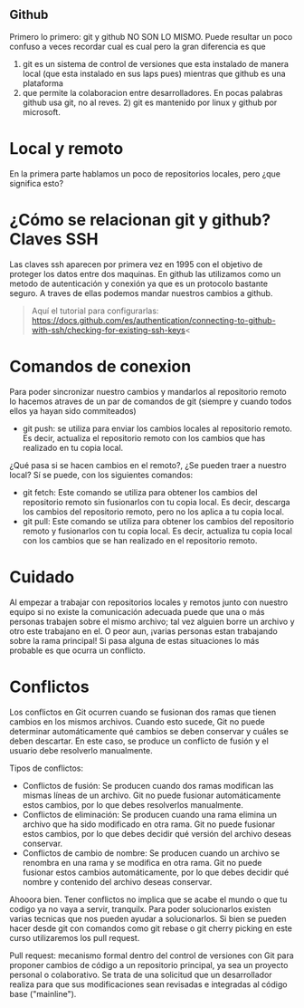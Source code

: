 ## Github
Primero lo primero: git y github NO SON LO MISMO. Puede resultar un poco confuso a veces recordar cual es cual pero la gran diferencia es que
1) git es un sistema de control de versiones que esta instalado de manera local (que esta instalado en sus laps pues) mientras que github es una plataforma
2) que permite la colaboracion entre desarrolladores. En pocas palabras github usa git, no al reves. 2) git es mantenido por linux y github por microsoft.

# Local y remoto
En la primera parte hablamos un poco de repositorios locales, pero ¿que significa esto?



# ¿Cómo se relacionan git y github? Claves SSH
Las claves ssh aparecen por primera vez en 1995 con el objetivo de proteger los datos entre dos maquinas. En github las utilizamos como un metodo de autenticación y conexión ya que es un protocolo bastante seguro. A traves de ellas podemos mandar nuestros cambios a github. 

> Aquí el tutorial para configurarlas: https://docs.github.com/es/authentication/connecting-to-github-with-ssh/checking-for-existing-ssh-keys<

# Comandos de conexion
Para poder sincronizar nuestro cambios y mandarlos al repositorio remoto lo hacemos atraves de un par de comandos de git (siempre y cuando todos ellos ya hayan sido commiteados)
- git push: se utiliza para enviar los cambios locales al repositorio remoto. Es decir, actualiza el repositorio remoto con los cambios que has realizado en tu copia local.

¿Qué pasa si se hacen cambios en el remoto?, ¿Se pueden traer a nuestro local? Sí se puede, con los siguientes comandos: 
- git fetch: Este comando se utiliza para obtener los cambios del repositorio remoto sin fusionarlos con tu copia local. Es decir, descarga los cambios del repositorio remoto, pero no los aplica a tu copia local.
- git pull: Este comando se utiliza para obtener los cambios del repositorio remoto y fusionarlos con tu copia local. Es decir, actualiza tu copia local con los cambios que se han realizado en el repositorio remoto.

# Cuidado
Al empezar a trabajar con repositorios locales y remotos junto con nuestro equipo si no existe la comunicación adecuada puede que una o más personas trabajen sobre el mismo archivo;
tal vez alguien borre un archivo y otro este trabajano en el. O peor aun, ¡varias personas estan trabajando sobre la rama principal! Si pasa alguna de estas situaciones lo más probable es que ocurra un conflicto.

# Conflictos 
Los conflictos en Git ocurren cuando se fusionan dos ramas que tienen cambios en los mismos archivos. Cuando esto sucede, Git no puede determinar automáticamente qué cambios se deben conservar y cuáles se deben descartar. En este caso, se produce un conflicto de fusión y el usuario debe resolverlo manualmente.

Tipos de conflictos:

- Conflictos de fusión: Se producen cuando dos ramas modifican las mismas líneas de un archivo. Git no puede fusionar automáticamente estos cambios, por lo que debes resolverlos manualmente.
- Conflictos de eliminación: Se producen cuando una rama elimina un archivo que ha sido modificado en otra rama. Git no puede fusionar estos cambios, por lo que debes decidir qué versión del archivo deseas conservar.
- Conflictos de cambio de nombre: Se producen cuando un archivo se renombra en una rama y se modifica en otra rama. Git no puede fusionar estos cambios automáticamente, por lo que debes decidir qué nombre y contenido del archivo deseas conservar.

Ahooora bien. Tener conflictos no implica que se acabe el mundo o que tu codigo ya no vaya a servir, tranquilx. Para poder solucionarlos existen varias tecnicas que nos pueden ayudar a solucionarlos. Si bien se pueden hacer desde git con comandos como git rebase o git cherry picking en este curso utilizaremos los pull request. 

Pull request: mecanismo formal dentro del control de versiones con Git para proponer cambios de código a un repositorio principal, ya sea un proyecto personal o colaborativo. Se trata de una solicitud que un desarrollador realiza para que sus modificaciones sean revisadas e integradas al código base ("mainline").

